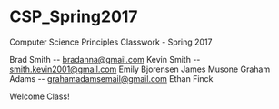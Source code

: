 # CSP_Spring2017
Computer Science Principles Classwork - Spring 2017

Brad Smith -- bradanna@gmail.com
Kevin Smith -- smith.kevin2001@gmail.com
Emily Bjorensen 
James Musone
Graham Adams -- grahamadamsemail@gmail.com
Ethan Finck

Welcome Class!